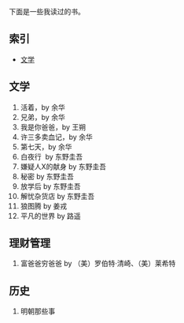 下面是一些我读过的书。


## 索引

- [文学](#文学)

## 文学

1. 活着，by 余华
1. 兄弟，by 余华
1. 我是你爸爸，by 王朔
1. 许三多卖血记，by 余华
1. 第七天，by 余华
1. 白夜行  by 东野圭吾  
1. 嫌疑人X的献身 by 东野圭吾  
1. 秘密 by 东野圭吾
1. 放学后 by 东野圭吾
1. 解忧杂货店 by 东野圭吾  
1. 狼图腾 by 姜戎    
1. 平凡的世界 by 路遥 
## 理财管理
1. 富爸爸穷爸爸 by （美）罗伯特·清崎、（美）莱希特

## 历史
1. 明朝那些事



